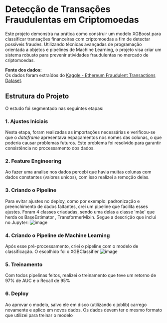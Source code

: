 # Detecção de Transações Fraudulentas em Criptomoedas

Este projeto demonstra na prática como construir um modelo XGBoost para classificar transações financeiras com criptomoedas a fim de detectar possíveis fraudes. Utilizando técnicas avançadas de programação orientada a objetos e pipelines de Machine Learning, o projeto visa criar um sistema robusto para prevenir atividades fraudulentas no mercado de criptomoedas.

**Fonte dos dados:**  
Os dados foram extraídos do [Kaggle - Ethereum Fraudulent Transactions Dataset](https://www.kaggle.com/datasets/vagifa/ethereum).


## Estrutura do Projeto  
O estudo foi segmentado nas seguintes etapas:  

### 1. Ajustes Iniciais
Nesta etapa, foram realizadas as importações necessárias e verificou-se que o *dataframe* apresentava espaçamentos nos nomes das colunas, o que poderia causar problemas futuros. Este problema foi resolvido para garantir consistência no processamento dos dados.  

### 2. Feature Engineering
Ao fazer uma analise nos dados percebi que havia muitas colunas com dados constantes (valores unicos), com isso realizei a remoção delas.

### 3. Criando o Pipeline
Para evitar ajustes no deploy, como por exemplo: padronização e preenchimento de dados faltantes, crei um pipeline que facilita esses ajustes. Foram 4 classes criadadas, sendo uma delas a classe 'mãe' que herda os BaseEstimator , TransformerMixin. Segue a descrição que inclui no Jupyter:
![image](https://github.com/user-attachments/assets/e7943267-c01f-4c3b-9864-c2428ae0954c)

### 4. Criando o Pipeline de Machine Learning 
Após esse pré-processamento, criei o pipeline com o modelo de classificação. O escolhido foi o XGBClassifier
![image](https://github.com/user-attachments/assets/de053bf5-5be1-41f4-b70c-c665633b33c9)

### 5. Treinamento
Com todos pipelinas feitos, realizei o treinamento que teve um retorno de 97% de AUC e o Recall de 95%

### 6. Deploy 
Ao aprovar o modelo, salvo ele em disco (utilizando o joblib) carrego novamente e aplico em novos dados.
Os dados devem ter o mesmo formato que utilizei para treinar o modelo 

